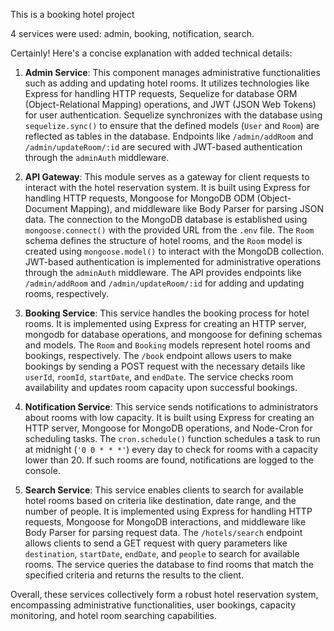 This is a booking hotel project

4 services were used: admin, booking, notification, search.

Certainly! Here's a concise explanation with added technical details:

1. **Admin Service**: This component manages administrative functionalities such as adding and updating hotel rooms. It utilizes technologies like Express for handling HTTP requests, Sequelize for database ORM (Object-Relational Mapping) operations, and JWT (JSON Web Tokens) for user authentication. Sequelize synchronizes with the database using `sequelize.sync()` to ensure that the defined models (`User` and `Room`) are reflected as tables in the database. Endpoints like `/admin/addRoom` and `/admin/updateRoom/:id` are secured with JWT-based authentication through the `adminAuth` middleware.

2. **API Gateway**: This module serves as a gateway for client requests to interact with the hotel reservation system. It is built using Express for handling HTTP requests, Mongoose for MongoDB ODM (Object-Document Mapping), and middleware like Body Parser for parsing JSON data. The connection to the MongoDB database is established using `mongoose.connect()` with the provided URL from the `.env` file. The `Room` schema defines the structure of hotel rooms, and the `Room` model is created using `mongoose.model()` to interact with the MongoDB collection. JWT-based authentication is implemented for administrative operations through the `adminAuth` middleware. The API provides endpoints like `/admin/addRoom` and `/admin/updateRoom/:id` for adding and updating rooms, respectively.

3. **Booking Service**: This service handles the booking process for hotel rooms. It is implemented using Express for creating an HTTP server, mongodb for database operations, and mongoose for defining schemas and models. The `Room` and `Booking` models represent hotel rooms and bookings, respectively. The `/book` endpoint allows users to make bookings by sending a POST request with the necessary details like `userId`, `roomId`, `startDate`, and `endDate`. The service checks room availability and updates room capacity upon successful bookings.

4. **Notification Service**: This service sends notifications to administrators about rooms with low capacity. It is built using Express for creating an HTTP server, Mongoose for MongoDB operations, and Node-Cron for scheduling tasks. The `cron.schedule()` function schedules a task to run at midnight (`'0 0 * * *'`) every day to check for rooms with a capacity lower than 20. If such rooms are found, notifications are logged to the console.

5. **Search Service**: This service enables clients to search for available hotel rooms based on criteria like destination, date range, and the number of people. It is implemented using Express for handling HTTP requests, Mongoose for MongoDB interactions, and middleware like Body Parser for parsing request data. The `/hotels/search` endpoint allows clients to send a GET request with query parameters like `destination`, `startDate`, `endDate`, and `people` to search for available rooms. The service queries the database to find rooms that match the specified criteria and returns the results to the client.

Overall, these services collectively form a robust hotel reservation system, encompassing administrative functionalities, user bookings, capacity monitoring, and hotel room searching capabilities.
